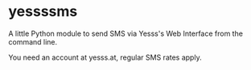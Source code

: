 yessssms
========

A little Python module to send SMS via Yesss's Web Interface from the command line.

You need an account at yesss.at, regular SMS rates apply.
